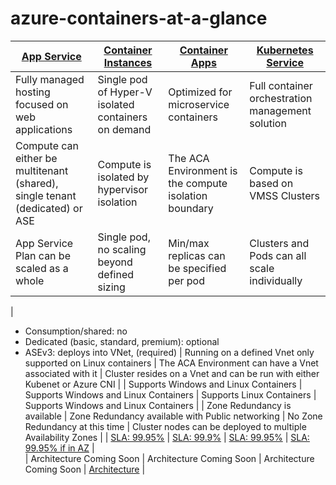 # azure-containers-at-a-glance

| [App Service](appservice.md) | [Container Instances](containerinstances.md)  | [Container Apps](containerapps.md) | [Kubernetes Service](aks.md) | 
| --- | --- | --- | --- |
| Fully managed hosting focused on web applications | Single pod of Hyper-V isolated containers on demand |Optimized for microservice containers | Full container orchestration management solution |
| Compute can either be multitenant (shared), single tenant (dedicated) or ASE | Compute is isolated by hypervisor isolation | The ACA Environment is the compute isolation boundary | Compute is based on VMSS Clusters |
| App Service Plan can be scaled as a whole | Single pod, no scaling beyond defined sizing | Min/max replicas can be specified per pod | Clusters and Pods can all scale individually |
| 
- Consumption/shared: no
- Dedicated (basic, standard, premium): optional
- ASEv3: deploys into VNet, (required) | Running on a defined Vnet only supported on Linux containers | The ACA Environment can have a Vnet associated with it | Cluster resides on a Vnet and can be run with either Kubenet or Azure CNI |
| Supports Windows and Linux Containers | Supports Windows and Linux Containers | Supports Linux Containers | Supports Windows and Linux Containers | 
| Zone Redundancy is available | Zone Redundancy available with Public networking | No Zone Redundancy at this time | Cluster nodes can be deployed to multiple Availability Zones |
| [SLA: 99.95%](https://azure.microsoft.com/en-us/support/legal/sla/app-service/v1_5/) | [SLA: 99.9%](https://azure.microsoft.com/en-us/support/legal/sla/container-instances/v1_0/) | [SLA: 99.95%](https://azure.microsoft.com/en-us/support/legal/sla/container-apps/v1_0/) | [SLA: 99.95% if in AZ](https://azure.microsoft.com/en-us/support/legal/sla/kubernetes-service/v1_1/) |  
| Architecture Coming Soon | Architecture Coming Soon | Architecture Coming Soon | [Architecture](https://github.com/Azure/AKS-Landing-Zone-Accelerator/tree/main/Scenarios/AKS-Secure-Baseline-PrivateCluster) | 
